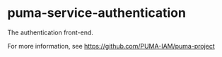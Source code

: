 puma-service-authentication
===========================

The authentication front-end.

For more information, see https://github.com/PUMA-IAM/puma-project
